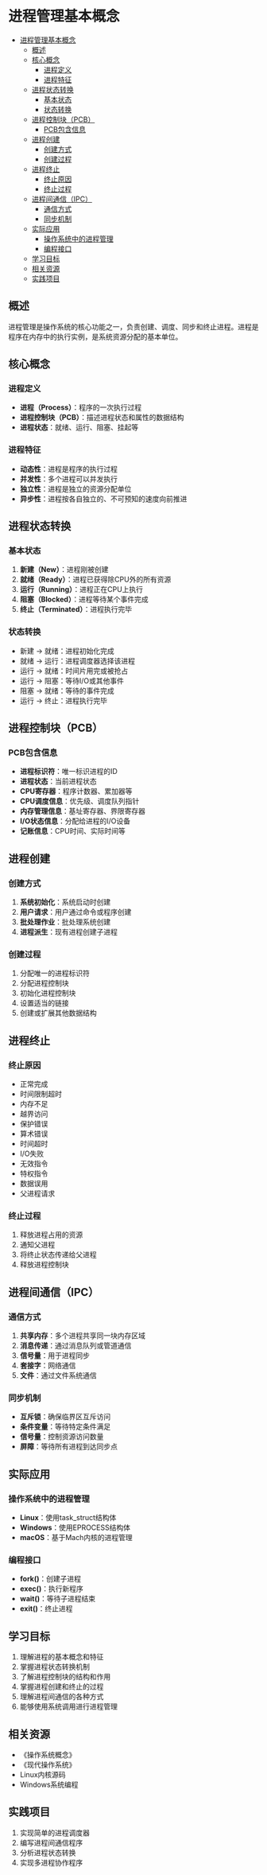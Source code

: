 # 进程管理基本概念


<!-- TOC START -->

- [进程管理基本概念](#进程管理基本概念)
  - [概述](#概述)
  - [核心概念](#核心概念)
    - [进程定义](#进程定义)
    - [进程特征](#进程特征)
  - [进程状态转换](#进程状态转换)
    - [基本状态](#基本状态)
    - [状态转换](#状态转换)
  - [进程控制块（PCB）](#进程控制块pcb)
    - [PCB包含信息](#pcb包含信息)
  - [进程创建](#进程创建)
    - [创建方式](#创建方式)
    - [创建过程](#创建过程)
  - [进程终止](#进程终止)
    - [终止原因](#终止原因)
    - [终止过程](#终止过程)
  - [进程间通信（IPC）](#进程间通信ipc)
    - [通信方式](#通信方式)
    - [同步机制](#同步机制)
  - [实际应用](#实际应用)
    - [操作系统中的进程管理](#操作系统中的进程管理)
    - [编程接口](#编程接口)
  - [学习目标](#学习目标)
  - [相关资源](#相关资源)
  - [实践项目](#实践项目)

<!-- TOC END -->

## 概述

进程管理是操作系统的核心功能之一，负责创建、调度、同步和终止进程。进程是程序在内存中的执行实例，是系统资源分配的基本单位。

## 核心概念

### 进程定义

- **进程（Process）**：程序的一次执行过程
- **进程控制块（PCB）**：描述进程状态和属性的数据结构
- **进程状态**：就绪、运行、阻塞、挂起等

### 进程特征

- **动态性**：进程是程序的执行过程
- **并发性**：多个进程可以并发执行
- **独立性**：进程是独立的资源分配单位
- **异步性**：进程按各自独立的、不可预知的速度向前推进

## 进程状态转换

### 基本状态

1. **新建（New）**：进程刚被创建
2. **就绪（Ready）**：进程已获得除CPU外的所有资源
3. **运行（Running）**：进程正在CPU上执行
4. **阻塞（Blocked）**：进程等待某个事件完成
5. **终止（Terminated）**：进程执行完毕

### 状态转换

- 新建 → 就绪：进程初始化完成
- 就绪 → 运行：进程调度器选择该进程
- 运行 → 就绪：时间片用完或被抢占
- 运行 → 阻塞：等待I/O或其他事件
- 阻塞 → 就绪：等待的事件完成
- 运行 → 终止：进程执行完毕

## 进程控制块（PCB）

### PCB包含信息

- **进程标识符**：唯一标识进程的ID
- **进程状态**：当前进程状态
- **CPU寄存器**：程序计数器、累加器等
- **CPU调度信息**：优先级、调度队列指针
- **内存管理信息**：基址寄存器、界限寄存器
- **I/O状态信息**：分配给进程的I/O设备
- **记账信息**：CPU时间、实际时间等

## 进程创建

### 创建方式

1. **系统初始化**：系统启动时创建
2. **用户请求**：用户通过命令或程序创建
3. **批处理作业**：批处理系统创建
4. **进程派生**：现有进程创建子进程

### 创建过程

1. 分配唯一的进程标识符
2. 分配进程控制块
3. 初始化进程控制块
4. 设置适当的链接
5. 创建或扩展其他数据结构

## 进程终止

### 终止原因

- 正常完成
- 时间限制超时
- 内存不足
- 越界访问
- 保护错误
- 算术错误
- 时间超时
- I/O失败
- 无效指令
- 特权指令
- 数据误用
- 父进程请求

### 终止过程

1. 释放进程占用的资源
2. 通知父进程
3. 将终止状态传递给父进程
4. 释放进程控制块

## 进程间通信（IPC）

### 通信方式

1. **共享内存**：多个进程共享同一块内存区域
2. **消息传递**：通过消息队列或管道通信
3. **信号量**：用于进程同步
4. **套接字**：网络通信
5. **文件**：通过文件系统通信

### 同步机制

- **互斥锁**：确保临界区互斥访问
- **条件变量**：等待特定条件满足
- **信号量**：控制资源访问数量
- **屏障**：等待所有进程到达同步点

## 实际应用

### 操作系统中的进程管理

- **Linux**：使用task_struct结构体
- **Windows**：使用EPROCESS结构体
- **macOS**：基于Mach内核的进程管理

### 编程接口

- **fork()**：创建子进程
- **exec()**：执行新程序
- **wait()**：等待子进程结束
- **exit()**：终止进程

## 学习目标

1. 理解进程的基本概念和特征
2. 掌握进程状态转换机制
3. 了解进程控制块的结构和作用
4. 掌握进程创建和终止的过程
5. 理解进程间通信的各种方式
6. 能够使用系统调用进行进程管理

## 相关资源

- 《操作系统概念》
- 《现代操作系统》
- Linux内核源码
- Windows系统编程

## 实践项目

1. 实现简单的进程调度器
2. 编写进程间通信程序
3. 分析进程状态转换
4. 实现多进程协作程序
